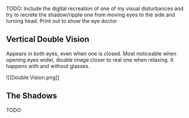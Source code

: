 TODO: Include the digital recreation of one of my visual disturbances and try to recrete the shadow/ripple one from moving eyes to the side and turning head. Print out to show the eye doctor

## Vertical Double Vision

Appears in both eyes, even when one is closed. Most noticeable when opening eyes wider, double image closer to real one when relaxing. It happens with and without glasses.

![[Double Vision.png]]

## The Shadows

TODO